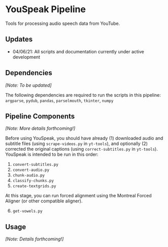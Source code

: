 # YouSpeak Pipeline

Tools for processing audio speech data from YouTube.

## Updates
* 04/06/21: All scripts and documentation currently under active development

## Dependencies
*[Note: To be updated]*

The following dependencies are required to run the scripts in this pipeline: `argparse`, `pydub`, `pandas`, `parselmouth`, `tkinter`, `numpy`


## Pipeline Components
*[Note: More details forthcoming!]*

Before using YouSpeak, you should have already (1) downloaded audio and subtitle files (using `scrape-videos.py` in `yt-tools`), and optionally (2) corrected the original captions (using `correct-subtitles.py` in `yt-tools`). YouSpeak is intended to be run in this order:

1. `convert-subtitles.py`
2. `convert-audio.py`
3. `chunk-audio.py`
4. `classify-chunks.py`
5. `create-textgrids.py`

At this stage, you can run forced alignment using the Montreal Forced Aligner (or other compatible aligner).

6. `get-vowels.py`

## Usage
*[Note: Details forthcoming!]*
